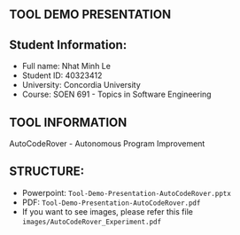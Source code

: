 ## TOOL DEMO PRESENTATION

## Student Information:

- Full name: Nhat Minh Le
- Student ID: 40323412
- University: Concordia University
- Course: SOEN 691 - Topics in Software Engineering

## TOOL INFORMATION

AutoCodeRover - Autonomous Program Improvement

## STRUCTURE:

- Powerpoint: `Tool-Demo-Presentation-AutoCodeRover.pptx`
- PDF: `Tool-Demo-Presentation-AutoCodeRover.pdf`
- If you want to see images, please refer this file `images/AutoCodeRover_Experiment.pdf`
